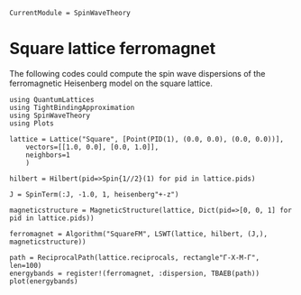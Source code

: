 ```@meta
CurrentModule = SpinWaveTheory
```

# Square lattice ferromagnet

The following codes could compute the spin wave dispersions of the ferromagnetic Heisenberg model on the square lattice.

```@example FM
using QuantumLattices
using TightBindingApproximation
using SpinWaveTheory
using Plots

lattice = Lattice("Square", [Point(PID(1), (0.0, 0.0), (0.0, 0.0))],
    vectors=[[1.0, 0.0], [0.0, 1.0]],
    neighbors=1
    )

hilbert = Hilbert(pid=>Spin{1//2}(1) for pid in lattice.pids)

J = SpinTerm(:J, -1.0, 1, heisenberg"+-z")

magneticstructure = MagneticStructure(lattice, Dict(pid=>[0, 0, 1] for pid in lattice.pids))

ferromagnet = Algorithm("SquareFM", LSWT(lattice, hilbert, (J,), magneticstructure))

path = ReciprocalPath(lattice.reciprocals, rectangle"Γ-X-M-Γ", len=100)
energybands = register!(ferromagnet, :dispersion, TBAEB(path))
plot(energybands)
```
